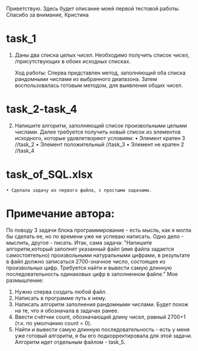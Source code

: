 Приветствую. 
Здесь будет описание моей первой тестовой работы.
Спасибо за внимание,
Кристина

# task_1
1. Даны два списка целых чисел. Необходимо получить список чисел, 
    /присутствующих в обоих исходных списках.

    Ход работы: 
    Сперва представлен метод, заполняющий оба списка рандомными числами из выбранного диапазона.
    Затем воспользовалась готовым методом, для выявления общих чисел. 

# task_2-task_4
2.	Напишите алгоритм, заполняющий список произвольными целыми числами. 
    Далее требуется получить новый список из элементов исходного, которые удовлетворяют условиям:
    •	Элемент кратен 3        //task_2
    •	Элемент положительный   //task_3
    •	Элемент не кратен 2     //task_4

# task_of_SQL.xlsx 
    • Сделала задачу из первого файла, с простыми задачами. 

# Примечание автора:
По поводу 3 задачи блока программирование - есть мысль, как я могла бы сделать ее, но по времени уже не успеваю написать. Одно дело - мыслить, другое - писать. 
Итак, сама задача:
"Напишите алгоритм,который заполнят указанный файл (имя файла задается самостоятельно) произвольными натуральными цифрами, в результате в файл должно записаться 2700-значное число, состоящее из произвольных цифр. Требуется найти и вывести самую длинную последовательность одинаковых цифр в заполненном файле."
Мое размышление:
1. Нужно сперва создать любой файл.
2. Написать в программе путь к нему.
3. Написать алгоритм заполнения рандомными числами. Будет похож на те, что я обозначала в задачах ранее. 
4. Ввести счётчик count, обозначающий длину чисел, равный 2700+1 (т.к. по умолчанию count = 0). 
5. Найти и вывести самую длинную последовательность - есть у меня уже готовый алгоритм, я бы его подкорректировала для этой задачи. Алгоритм идет отдельным файлом -  task_5.

